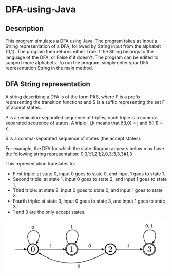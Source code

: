 # DFA-using-Java

## Description

This program simulates a DFA using Java. 
The program takes as input a String representation of a DFA, followed by String input from the alphabet {0,1}. The program then returns either True if the String belongs to the language of the DFA, or False if it doesn't. The program can be edited to support more alphabets. To run the program, simply enter your DFA representation String in the main method.

## DFA String representation

A string describing a DFA is of the form P#S, where P is a prefix representing the transition functions and S is a suffix representing the set F of accept states.

P is a semicolon-separated sequence of triples; each triple is a comma-separated sequence of states. A triple i,j,k means that δ(i,0) = j and δ(i,1) = k.

S is a comma-separated sequence of states (the accept states).

For example, the DFA for which the state diagram appears below may have the following string representation:
0,0,1;1,2,1;2,0,3;3,3,3#1,3

This representation translates to: 
- First triple: at state 0, input 0 goes to state 0, and input 1 goes to state 1.
- Second triple: at state 1, input 0 goes to state 2, and input 1 goes to state 1.
- Third triple: at state 2, input 0 goes to state 0, and input 1 goes to state 3.
- Fourth triple: at state 3, input 0 goes to state 3, and input 1 goes to state 3.
- 1 and 3 are the only accept states.

![Screen shot](Documentation/Screen-shot.jpg)
